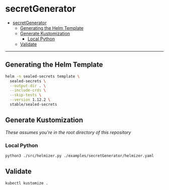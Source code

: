 # secretGenerator

- [secretGenerator](#secretgenerator)
  - [Generating the Helm Template](#generating-the-helm-template)
  - [Generate Kustomization](#generate-kustomization)
    - [Local Python](#local-python)
  - [Validate](#validate)

---

## Generating the Helm Template

```bash
helm -n sealed-secrets template \
  sealed-secrets \
  --output-dir . \
  --include-crds \
  --skip-tests \
  --version 1.12.2 \
  stable/sealed-secrets
```

## Generate Kustomization

_These assumes you're in the root directory of this repository_

### Local Python

```bash
python3 ./src/helmizer.py ./examples/secretGenerator/helmizer.yaml
```

## Validate

```bash
kubectl kustomize .
```

